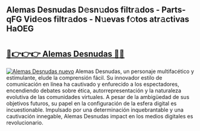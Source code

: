 ## Alemas Desnudas D𝚎sn𝚞dos filtr𝚊dos - Parts-qFG Vid𝚎os filtr𝚊dos - N𝚞evas f𝚘tos atr𝚊ctivas HaOEG

# <h2><a href="http://mbcs3f7.tromn.icu/?c=Alemas+Desnudas">🔗👉👉👉 Alemas Desnudas 🔗🔗</a></h2>

[![Alemas Desnudas nuevo](https://i.imgur.com/pEAQMta.gif)](http://mbcs3f7.tromn.icu/?c=Alemas+Desnudas)
Alemas Desnudas, un personaje multifacético y estimulante, elude la comprensión fácil. Su innovador estilo de comunicación en línea ha cautivado y enfurecido a los espectadores, encendiendo debates sobre ética, autorrepresentación y la naturaleza evolutiva de las comunidades virtuales. A pesar de la ambigüedad de sus objetivos futuros, su papel en la configuración de la esfera digital es incuestionable. Impulsado por una determinación inquebrantable y una cautivación innegable, Alemas Desnudas impact en los medios digitales es revolucionario.
